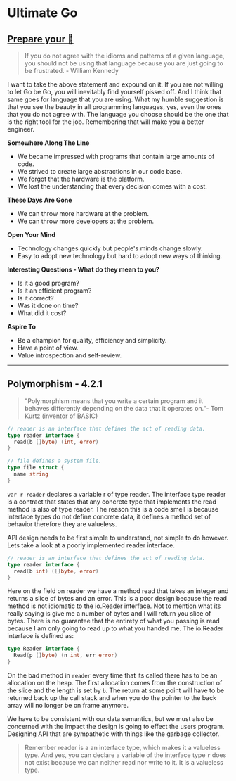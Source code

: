 # Ultimate Go

## [Prepare your 🧠](https://github.com/ardanlabs/gotraining/tree/master/topics/go#prepare-your-mind)

> If you do not agree with the idioms and patterns of a given language, you should not be using that language because you are just going to be frustrated. - William Kennedy

I want to take the above statement and expound on it. If you are not willing to let Go be Go, you will inevitably find yourself pissed off. And I think that same goes for language that you are using. What my humble suggestion is that you see the beauty in all programming languages, yes, even the ones that you do not agree with. The language you choose should be the one that is the right tool for the job. Remembering that will make you a better engineer.

**Somewhere Along The Line**

- We became impressed with programs that contain large amounts of code.
- We strived to create large abstractions in our code base.
- We forgot that the hardware is the platform.
- We lost the understanding that every decision comes with a cost.

**These Days Are Gone**

- We can throw more hardware at the problem.
- We can throw more developers at the problem.

**Open Your Mind**

- Technology changes quickly but people's minds change slowly.
- Easy to adopt new technology but hard to adopt new ways of thinking.

**Interesting Questions - What do they mean to you?**

- Is it a good program?
- Is it an efficient program?
- Is it correct?
- Was it done on time?
- What did it cost?

**Aspire To**

- Be a champion for quality, efficiency and simplicity.
- Have a point of view.
- Value introspection and self-review.

---
## Polymorphism - 4.2.1

> "Polymorphism means that you write a certain program and it behaves differently depending on the data that it operates on."-
Tom Kurtz (inventor of BASIC)

```go
// reader is an interface that defines the act of reading data.
type reader interface {
  read(b []byte) (int, error)
}

// file defines a system file.
type file struct {
  name string
}
```

`var r reader` declares a variable r of type reader. The interface type reader is a contract that states that any concrete type that implements the read method is also of type reader. The reason this is a code smell is because interface types do not define concrete data, it defines a method set of behavior therefore they are valueless.

API design needs to be first simple to understand, not simple to do however. Lets take a look at a poorly implemented reader interface.

```go
// reader is an interface that defines the act of reading data.
type reader interface {
  read(b int) ([]byte, error)
}
```

Here on the field on reader we have a method read that takes an integer and returns a slice of bytes and an error. This is a poor design because the read method is not idiomatic to the io.Reader interface. Not to mention what its really saying is give me a number of bytes and I will return you slice of bytes. There is no guarantee that the entirety of what you passing is read because I am only going to read up to what you handed me. The io.Reader interface is defined as:

```go
type Reader interface {
  Read(p []byte) (n int, err error)
}
```

On the bad method in `reader` every time that its called there has to be an allocation on the heap. The first allocation comes from the construction of the slice and the length is set by `b`. The return at some point will have to be returned back up the call stack and when you do the pointer to the back array will no longer be on frame anymore.

We have to be consistent with our data semantics, but we must also be concerned with the impact the design is going to effect the users program. Designing API that are sympathetic with things like the garbage collector.

> Remember reader is a an interface type, which makes it a valueless type. And yes, you can declare a variable of the interface type `r` does not exist because we can neither read nor write to it. It is a valueless type.